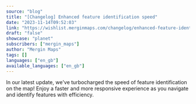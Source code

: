 ```yaml
---
source: "blog"
title: "[Changelog] Enhanced feature identification speed"
date: "2023-11-14T09:52:03"
link: "https://wishlist.merginmaps.com/changelog/enhanced-feature-identification-speed?utm_source=qgis"
draft: "false"
showcase: "planet"
subscribers: ["mergin_maps"]
author: "Mergin Maps"
tags: []
languages: ["en_gb"]
available_languages: ["en_gb"]
---
```


<p>In our latest update, we've turbocharged the speed of feature identification on the map! Enjoy a faster and more responsive experience as you navigate and identify features with efficiency.</p><p></p>
